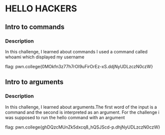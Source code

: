 # HELLO HACKERS
## Intro to commands
### Description
In this challenge, I learned about commands
I used a command called whoami which displayed my username 

flag: pwn.college{0MOkfn3z77h7rOI9uFirOrEz-xS.ddjNyUDLzczN0czW}

## Intro to arguments
### Description
In this challenge, I learned about arguments.The first word of the input is a command and the second is interpreted as an argument.
For the challenge i was supposed to run the hello command with an argument

flag: pwn.college{ghDQzcMUnZk5dxcq8_hQSJScd-p.dhjNyUDLzczN0czW}
